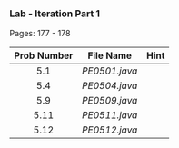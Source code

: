 ### Lab - Iteration Part 1

Pages: 177 - 178

| Prob Number | File Name | Hint |
| :----------:|-----------|------|
| 5.1 | *PE0501.java* |  |
| 5.4 | *PE0504.java* | |
| 5.9 | *PE0509.java*  | |
| 5.11 | *PE0511.java* | |
| 5.12 | *PE0512.java* | |
